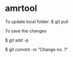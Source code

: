 # amrtool

To update local folder:
$ git pull

To save the changes

$ git add -p

$ git commit -m "Change no. 1"

